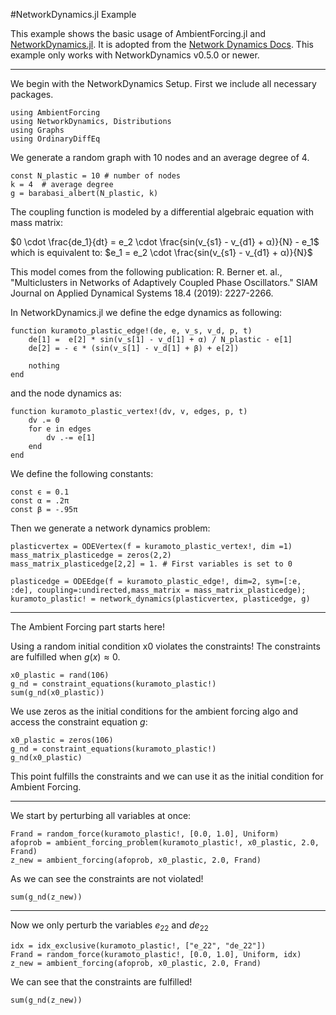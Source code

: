 #NetworkDynamics.jl Example

This example shows the basic usage of AmbientForcing.jl and [NetworkDynamics.jl](https://github.com/PIK-ICoNe/NetworkDynamics.jl). It is adopted from the [Network Dynamics Docs](https://github.com/PIK-ICoN/NetworkDynamics.jl/blob/master/examples/kuramoto_plasticity.jl).
This example only works with NetworkDynamics v0.5.0 or newer.

----
We begin with the NetworkDynamics Setup. First we include all necessary packages.
````@example NetworkDynamics_example
using AmbientForcing
using NetworkDynamics, Distributions
using Graphs
using OrdinaryDiffEq
````
We generate a random graph with 10 nodes and an average degree of 4.

````@example NetworkDynamics_example
const N_plastic = 10 # number of nodes
k = 4  # average degree
g = barabasi_albert(N_plastic, k)
````
The coupling function is modeled by a differential algebraic equation with mass matrix:

$0 \cdot \frac{de_1}{dt} = e_2 \cdot \frac{sin(v_{s1} - v_{d1} + α)}{N} - e_1$ 
which is equivalent to:
$e_1 = e_2 \cdot \frac{sin(v_{s1} - v_{d1} + α)}{N}$

This model comes from the following publication: 
R. Berner et. al., "Multiclusters in Networks of Adaptively Coupled Phase Oscillators." SIAM Journal on Applied Dynamical Systems 18.4 (2019): 2227-2266.

In NetworkDynamics.jl we define the edge dynamics as following:

````@example NetworkDynamics_example
function kuramoto_plastic_edge!(de, e, v_s, v_d, p, t)
    de[1] =  e[2] * sin(v_s[1] - v_d[1] + α) / N_plastic - e[1]
    de[2] = - ϵ * (sin(v_s[1] - v_d[1] + β) + e[2])

    nothing
end
````
and the node dynamics as:
````@example NetworkDynamics_example
function kuramoto_plastic_vertex!(dv, v, edges, p, t)
    dv .= 0
    for e in edges
        dv .-= e[1]
    end
end
````

We define the following constants:
````@example NetworkDynamics_example
const ϵ = 0.1
const α = .2π
const β = -.95π
````

Then we generate a network dynamics problem:
````@example NetworkDynamics_example
plasticvertex = ODEVertex(f = kuramoto_plastic_vertex!, dim =1)
mass_matrix_plasticedge = zeros(2,2)
mass_matrix_plasticedge[2,2] = 1. # First variables is set to 0

plasticedge = ODEEdge(f = kuramoto_plastic_edge!, dim=2, sym=[:e, :de], coupling=:undirected,mass_matrix = mass_matrix_plasticedge);
kuramoto_plastic! = network_dynamics(plasticvertex, plasticedge, g)
````
-------
The Ambient Forcing part starts here!

Using a random initial condition x0 violates the constraints! The constraints are fulfilled when $g(x) ≈ 0$.

````@example NetworkDynamics_example
x0_plastic = rand(106)
g_nd = constraint_equations(kuramoto_plastic!)
sum(g_nd(x0_plastic))
````

We use zeros as the initial conditions for the ambient forcing algo and access the constraint equation $g$:
````@example NetworkDynamics_example
x0_plastic = zeros(106)
g_nd = constraint_equations(kuramoto_plastic!)
g_nd(x0_plastic)
````
This point fulfills the constraints and we can use it as the initial condition for Ambient Forcing.

---

We start by perturbing all variables at once:

````@example NetworkDynamics_example
Frand = random_force(kuramoto_plastic!, [0.0, 1.0], Uniform)
afoprob = ambient_forcing_problem(kuramoto_plastic!, x0_plastic, 2.0, Frand)
z_new = ambient_forcing(afoprob, x0_plastic, 2.0, Frand)
````

As we can see the constraints are not violated!

````@example NetworkDynamics_example
sum(g_nd(z_new))
````

---

Now we only perturb the variables $e_{22}$ and $de_{22}$

````@example NetworkDynamics_example
idx = idx_exclusive(kuramoto_plastic!, ["e_22", "de_22"])
Frand = random_force(kuramoto_plastic!, [0.0, 1.0], Uniform, idx)
z_new = ambient_forcing(afoprob, x0_plastic, 2.0, Frand)
````

We can see that the constraints are fulfilled!

````@example NetworkDynamics_example
sum(g_nd(z_new))
````